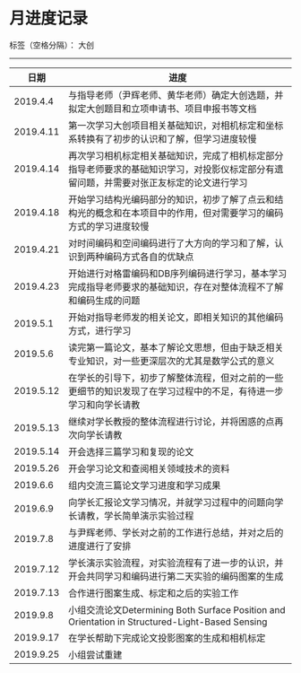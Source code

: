 ﻿# 月进度记录

标签（空格分隔）： 大创

---

|日期|进度|
|---|---|
|2019.4.4|与指导老师（尹辉老师、黄华老师）确定大创选题，并拟定大创题目和立项申请书、项目申报书等文档|
|2019.4.11|第一次学习大创项目相关基础知识，对相机标定和坐标系转换有了初步的认识和了解，但学习进度较慢|
|2019.4.14|再次学习相机标定相关基础知识，完成了相机标定部分指导老师要求的基础知识学习，对投影仪标定部分有遗留问题，并需要对张正友标定的论文进行学习|
|2019.4.18|开始学习结构光编码部分的知识，初步了解了点云和结构光的概念和在本项目中的作用，但对需要学习的编码方式的学习进度较慢|
|2019.4.21|对时间编码和空间编码进行了大方向的学习和了解，认识到两种编码方式各自的优缺点|
|2019.4.23|开始进行对格雷编码和DB序列编码进行学习，基本学习完成指导老师要求的基础知识，存在对整体流程不了解和编码生成的问题|
|2019.5.1|开始对指导老师发的相关论文，即相关知识的其他编码方式，进行学习|
|2019.5.6|读完第一篇论文，基本了解论文思想，但由于缺乏相关专业知识，对一些更深层次的尤其是数学公式的意义|
|2019.5.12|在学长的引导下，初步了解整体流程，但对之前的一些更细节的知识发现了在学习过程中的不足，有待进一步学习和向学长请教|
|2019.5.13|继续对学长教授的整体流程进行讨论，并将困惑的点再次向学长请教|
|2019.5.14|开会选择三篇学习和复现的论文|
|2019.5.26|开会学习论文和查阅相关领域技术的资料|
|2019.6.6|组内交流三篇论文学习进度和学习成果|
|2019.6.9|向学长汇报论文学习情况，并就学习过程中的问题向学长请教，学长简单演示实验过程|
|2019.7.8|与尹辉老师、学长对之前的工作进行总结，并对之后的进度进行了安排|
|2019.7.12|学长演示实验流程，对实验流程有了进一步的认识，并开会共同学习和编码进行第二天实验的编码图案的生成|
|2019.7.13|合作进行图案生成、标定和之后的实验工作|
|2019.9.8|小组交流论文Determining Both Surface Position and Orientation in Structured-Light-Based Sensing|
|2019.9.17|在学长帮助下完成论文投影图案的生成和相机标定|
|2019.9.25|小组尝试重建|

